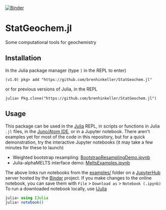 [![Binder](https://mybinder.org/badge.svg)](https://mybinder.org/v2/gh/brenhinkeller/StatGeochem.jl/master?filepath=examples/BootstrapResamplingDemo.ipynb)

# StatGeochem.jl
Some computational tools for geochemistry

## Installation

In the Julia package manager (type `]` in the REPL to enter)
```
(v1.0) pkg> add "https://github.com/brenhinkeller/StatGeochem.jl"
```
or for previous versions of Julia, in the REPL
```
julia> Pkg.clone("https://github.com/brenhinkeller/StatGeochem.jl")
```

## Usage

This package can be used in the [Julia](https://julialang.org) REPL, in scripts or functions in Julia `.jl` files, in the [Juno/Atom IDE](http://junolab.org/), or in a Jupyter notebook. There aren't examples yet for most of the code in this repository, but for a quick demonstration, try the interactive Jupyter notebooks (it may take a few minutes for these to launch)
* Weighted bootstrap resampling: [BootstrapResamplingDemo.ipynb](https://mybinder.org/v2/gh/brenhinkeller/StatGeochem.jl/master?filepath=examples/BootstrapResamplingDemo.ipynb)
* Julia-alphaMELTS interface demo: [MeltsExamples.ipynb](https://mybinder.org/v2/gh/brenhinkeller/StatGeochem.jl/master?filepath=examples%2FMeltsExamples.ipynb)


The above links run notebooks from the [examples/](examples/) folder on a [JupyterHub](https://github.com/jupyterhub/jupyterhub) server hosted by the [Binder](https://mybinder.org) project. If you make changes to the online notebook, you can save them with `File` > `Download as` > `Notebook (.ipynb)` To run a downloaded notebook locally, use [IJulia](https://github.com/JuliaLang/IJulia.jl)

```Julia
julia> using IJulia
julia> notebook()
```
